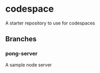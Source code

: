 # codespace
A starter repository to use for codespaces

## Branches

### pong-server
A sample node server
